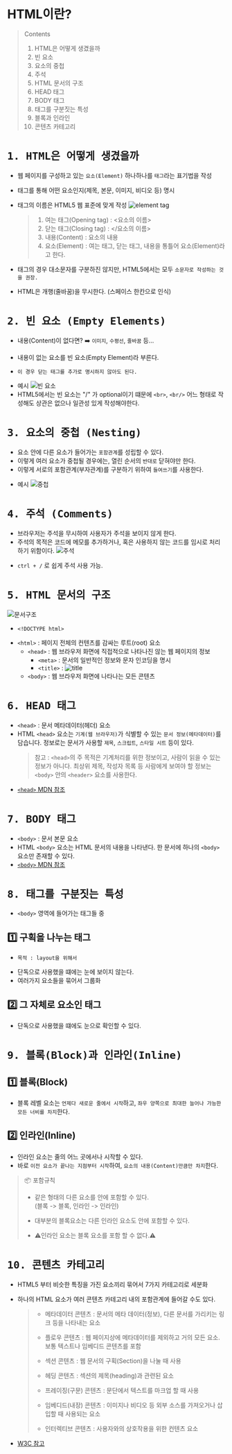 # HTML이란?

> Contents
>
> 1.  HTML은 어떻게 생겼을까
> 2.  빈 요소
> 3.  요소의 중첩
> 4.  주석
> 5.  HTML 문서의 구조
> 6.  HEAD 태그
> 7.  BODY 태그
> 8.  태그를 구분짓는 특성
> 9.  블록과 인라인
> 10. 콘텐츠 카테고리

# `1. HTML은 어떻게 생겼을까`

- 웹 페이지를 구성하고 있는 `요소(Element)` 하나하나를 `태그`라는 표기법을 작성

* 태그를 통해 어떤 요소인지(제목, 본문, 이미지, 비디오 등) 명시
* 태그의 이름은 HTML5 웹 표준에 맞게 작성
  ![element tag](/image/tag.png)

  > 1. 여는 태그(Opening tag) : <요소의 이름>
  > 1. 닫는 태그(Closing tag) : </요소의 이름>
  > 1. 내용(Content) : 요소의 내용
  > 1. 요소(Element) : 여는 태그, 닫는 태그, 내용을 통틀어 요소(Element)라고 한다.

* 태그의 경우 대소문자를 구분하진 않지만, HTML5에서는 모두 `소문자로 작성하는 것을 권장.`

* HTML은 개행(줄바꿈)을 무시한다. (스페이스 한칸으로 인식)

# `2. 빈 요소 (Empty Elements)`

- 내용(Content)이 없다면? ➡️ `이미지`, `수평선`, `줄바꿈` 등...

- 내용이 없는 요소를 빈 요소(Empty Element)라 부른다.

- `이 경우 닫는 태그를 추가로 명시하지 않아도 된다.`

* 예시
  ![빈 요소](/image/빈요소.png)
* HTML5에서는 빈 요소는 "/" 가 optional이기 떄문에 `<br>`, `<br/>` 어느 형태로 작성해도 상관은 없으나 일관성 있게 작성해야한다.

# `3. 요소의 중첩 (Nesting)`

- 요소 안에 다른 요소가 들어가는 `포함관계`를 성립할 수 있다.
- 이렇게 여러 요소가 중첩될 경우에는, 열린 순서의 `반대로` 닫혀야만 한다.
- 이렇게 서로의 포함관계(부자관계)를 구분하기 위하여 `들여쓰기`를 사용한다.

* 예시
  ![중첩](/image/nesting.png)

# `4. 주석 (Comments)`

- 브라우저는 주석을 무시하여 사용자가 주석을 보이지 않게 한다.
- 주석의 목적은 코드에 메모를 추가하거나, 혹은 사용하지 않는 코드를 임시로 처리하기 위함이다.
  ![주석](/image/comment.png)

* `ctrl + /` 로 쉽게 주석 사용 가능.

# `5. HTML 문서의 구조`

![문서구조](/image/구조.png)

- `<!DOCTYPE html>`

* `<html>` : 페이지 전체의 컨텐츠를 감싸는 루트(root) 요소
  - `<head>` : 웹 브라우저 화면에 직접적으로 나타나진 않는 웹 페이지의 정보
    - `<meta>` : 문서의 일반적인 정보와 문자 인코딩을 명시
    - `<title>` : ![title](/image/title.png)
  * `<body>` : 웹 브라우저 화면에 나타나는 모든 콘텐츠

# `6. HEAD 태그`

- `<head>` : 문서 메타데이터(헤더) 요소
- HTML `<head>` 요소는 `기계(웹 브라우저)`가 식별할 수 있는 `문서 정보(메타데이터)`를 담습니다. 정보로는 문서가 사용할 `제목`, `스크립트`, `스타일 시트` 등이 있다.
  > 참고 : `<head>`의 주 목적은 기계처리를 위한 정보이고, 사람이 읽을 수 있는 정보가 아니다. 최상위 제목, 작성자 목록 등 사람에게 보여야 할 정보는 `<body>` 안의 `<header>` 요소를 사용한다.

* [`<head>` MDN 참조](https://developer.mozilla.org/ko/docs/Web/HTML/Element/head)

# `7. BODY 태그`

- `<body>` : 문서 본문 요소
- HTML `<body>` 요소는 HTML 문서의 내용을 나타낸다. 한 문서에 하나의 `<body>` 요소만 존재할 수 있다.
- [`<body>` MDN 참조](https://developer.mozilla.org/ko/docs/Web/HTML/Element/body)

# `8. 태그를 구분짓는 특성`

- `<body>` 영역에 들어가는 태그들 중

## 1️⃣ 구획을 나누는 태그

- `목적 : layout을 위해서`

* 단독으로 사용했을 떄에는 눈에 보이지 않는다.
* 여러가지 요소들을 묶어서 그룹화

## 2️⃣ 그 자체로 요소인 태그

- 단독으로 사용했을 떄에도 눈으로 확인할 수 있다.

# `9. 블록(Block)과 인라인(Inline)`

## 1️⃣ 블록(Block)

- 블록 레벨 요소는 `언제다 새로운 줄에서 시작`하고, `좌우 양쪽으로 최대한 늘어나 가능한 모든 너비를 차지`한다.

## 2️⃣ 인라인(Inline)

- 인라인 요소는 줄의 어느 곳에서나 시작할 수 있다.
- 바로 `이전 요소가 끝나는 지점부터 시작`하여, `요소의 내용(Content)만큼만 차지`한다.

> 📦 포함규칙
>
> - 같은 형태의 다른 요소를 안에 포함할 수 있다.  
>   (블록 -> 블록, 인라인 -> 인라인)
>
> - 대부분의 블록요소는 다른 인라인 요소도 안에 포함할 수 있다.
>
> - ⚠️인라인 요소는 블록 요소를 포함 할 수 없다.⚠️

# `10. 콘텐츠 카테고리`

- HTML5 부터 비슷한 특징을 가진 요소끼리 묶어서 7가지 카테고리로 세분화
- 하나의 HTML 요소가 여러 콘텐츠 카테고리 내의 포함관계에 들어갈 수도 있다.

  > - 메타데이터 콘텐츠 : 문서의 메타 데이터(정보), 다른 문서를 가리키는 링크 등을 나타내는 요소
  >
  > - 플로우 콘텐츠 : 웹 페이지상에 메타데이터를 제외하고 거의 모든 요소. 보통 텍스트나 임베디드 콘텐츠를 포함
  >
  > - 섹션 콘텐츠 : 웹 문서의 구획(Section)을 나눌 때 사용
  >
  > - 헤딩 콘텐츠 : 섹션의 제목(heading)과 관련된 요소
  >
  > - 프레이징(구문) 콘텐츠 : 문단에서 텍스트를 마크업 할 때 사용
  >
  > - 임베디드(내장) 콘텐츠 : 이미지나 비디오 등 외부 소스를 가져오거나 삽입할 때 사용되는 요소
  >
  > - 인터렉티브 콘텐츠 : 사용자와의 상호작용을 위한 컨텐츠 요소

- [W3C 참고](https://www.w3.org/TR/2011/WD-html5-20110525/content-models.html)
